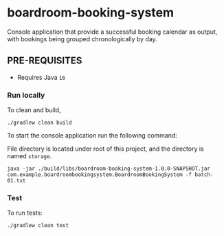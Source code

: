 # boardroom-booking-system

Console application that provide a successful booking calendar as output, with bookings being grouped chronologically by
day.

## PRE-REQUISITES

- Requires Java `16`

### Run locally

To clean and build,

```
./gradlew clean build
```

To start the console application run the following command:

File directory is located under root of this project, and the directory is named `storage`.

```
java -jar ./build/libs/boardroom-booking-system-1.0.0-SNAPSHOT.jar com.example.boardroombookingsystem.BoardroomBookingSystem -f batch-01.txt
```

### Test

To run tests:

```
./gradlew clean test
```